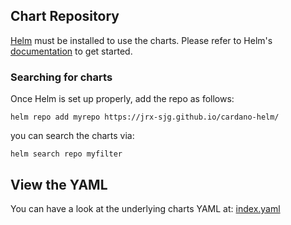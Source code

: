 
## Chart Repository

[Helm](https://helm.sh) must be installed to use the charts.
Please refer to Helm's [documentation](https://helm.sh/docs/) to get started.

### Searching for charts

Once Helm is set up properly, add the repo as follows:

    helm repo add myrepo https://jrx-sjg.github.io/cardano-helm/

you can search the charts via:

    helm search repo myfilter

## View the YAML

You can have a look at the underlying charts YAML at: [index.yaml](index.yaml)
